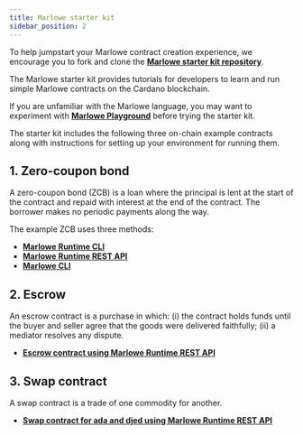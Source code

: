 ```yaml
---
title: Marlowe starter kit
sidebar_position: 2
---
```


To help jumpstart your Marlowe contract creation experience, we encourage you to fork and clone the **[Marlowe starter kit repository](https://github.com/input-output-hk/marlowe-starter-kit)**. 

The Marlowe starter kit provides tutorials for developers to learn and run simple Marlowe contracts on the Cardano blockchain. 

If you are unfamiliar with the Marlowe language, you may want to experiment with **[Marlowe Playground](https://play.marlowe.iohk.io/#/)** before trying the starter kit. 

The starter kit includes the following three on-chain example contracts along with instructions for setting up your environment for running them. 

## 1. Zero-coupon bond

A zero-coupon bond (ZCB) is a loan where the principal is lent at the start of the contract and repaid with interest at the end of the contract. The borrower makes no periodic payments along the way. 

The example ZCB uses three methods:

- **[Marlowe Runtime CLI](https://github.com/input-output-hk/marlowe-starter-kit/blob/main/01-runtime-cli.ipynb)**
- **[Marlowe Runtime REST API](https://github.com/input-output-hk/marlowe-starter-kit/blob/main/02-runtime-rest.ipynb)**
- **[Marlowe CLI](https://github.com/input-output-hk/marlowe-starter-kit/blob/main/03-marlowe-cli.ipynb)**

## 2. Escrow

An escrow contract is a purchase in which: (i) the contract holds funds until the buyer and seller agree that the goods were delivered faithfully; (ii) a mediator resolves any dispute. 

- **[Escrow contract using Marlowe Runtime REST API](https://github.com/input-output-hk/marlowe-starter-kit/blob/main/04-escrow-rest.ipynb)**

## 3. Swap contract

A swap contract is a trade of one commodity for another. 

- **[Swap contract for ada and djed using Marlowe Runtime REST API](https://github.com/input-output-hk/marlowe-starter-kit/blob/main/05-swap-rest.ipynb)**

